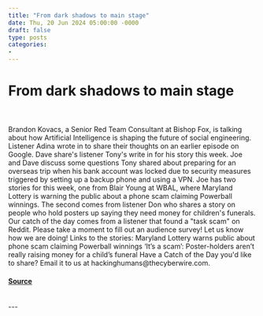 ```yaml
---
title: "From dark shadows to main stage"
date: Thu, 20 Jun 2024 05:00:00 -0000
draft: false
type: posts
categories: 
- 
---
```

# From dark shadows to main stage

<br/>

<br/>
Brandon Kovacs, a Senior Red Team Consultant at Bishop Fox, is talking about how Artificial Intelligence is shaping the future of social engineering. Listener Adina wrote in to share their thoughts on an earlier episode on Google. Dave share's listener Tony's write in for his story this week. Joe and Dave discuss some questions Tony shared about preparing for an overseas trip when his bank account was locked due to security measures triggered by setting up a backup phone and using a VPN. Joe has two stories for this week, one from Blair Young at WBAL, where Maryland Lottery is warning the public about a phone scam claiming Powerball winnings. The second comes from listener Don who shares a story on people who hold posters up saying they need money for children's funerals. Our catch of the day comes from a listener that found a "task scam" on Reddit. Please take a moment to fill out an audience survey! Let us know how we are doing! Links to the stories: Maryland Lottery warns public about phone scam claiming Powerball winnings ‘It’s a scam’: Poster-holders aren’t really raising money for a child’s funeral Have a Catch of the Day you'd like to share? Email it to us at hackinghumans@thecyberwire.com.

#### [Source](https://thecyberwire.com/podcasts/hacking-humans/295/notes)

<br/>
---

